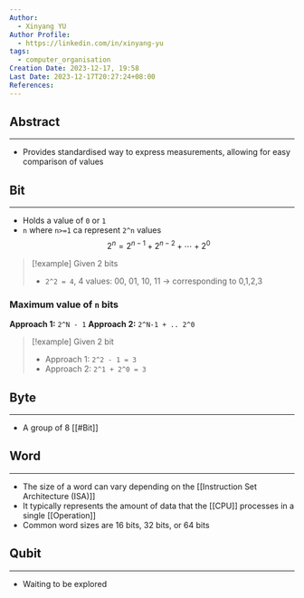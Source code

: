 ```yaml
---
Author:
  - Xinyang YU
Author Profile:
  - https://linkedin.com/in/xinyang-yu
tags:
  - computer_organisation
Creation Date: 2023-12-17, 19:58
Last Date: 2023-12-17T20:27:24+08:00
References: 
---
```

## Abstract
---
- Provides standardised way to express measurements, allowing for easy comparison of values

## Bit
---
- Holds a value of `0` or `1`
- `n` where `n>=1` ca represent `2^n` values
$$
2^{n}= 2^{n-1} + 2^{n-2} + \cdots + 2^{0}
$$
>[!example] Given 2 bits
>- `2^2 = 4`, 4 values: 00, 01, 10, 11 -> corresponding to 0,1,2,3
### Maximum value of `n` bits
**Approach 1:** ``2^N - 1``
**Approach 2:** ``2^N-1 + .. 2^0``
>[!example] Given 2 bit
>- Approach 1: `2^2 - 1 = 3`
>- Approach 2: `2^1 + 2^0 = 3`

## Byte
---
- A group of 8 [[#Bit]]

## Word
---
- The size of a word can vary depending on the [[Instruction Set Architecture (ISA)]]
- It typically represents the amount of data that the [[CPU]] processes in a single [[Operation]]
- Common word sizes are 16 bits, 32 bits, or 64 bits


## Qubit
---
- Waiting to be explored